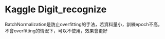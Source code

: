 # Kaggle Digit_recognize

BatchNormalization是防止overfitting的手法，若資料量小，訓練epoch不高，不會overfitting的情況下，可以不使用，效果會更好